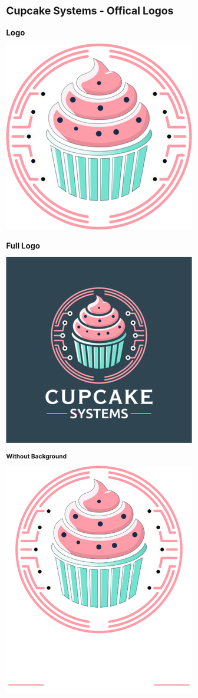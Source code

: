 # Cupcake Systems - Offical Logos

## Logo

![](Logo/Exported/Logo.webp)


## Full Logo

![](Full%20Logo/Exported/Full%20Logo.webp)

### Without Background

![](Full%20Logo/Exported/Full%20Logo%20no%20BG.webp)
